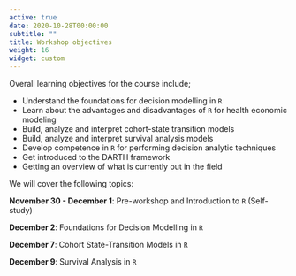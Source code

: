 ```yaml
---
active: true
date: 2020-10-28T00:00:00
subtitle: ""
title: Workshop objectives
weight: 16
widget: custom
---
```


Overall learning objectives for the course include;

- Understand the foundations for decision modelling in `R`
- Learn about the advantages and disadvantages of `R` for health economic modeling 
- Build, analyze and interpret cohort-state transition models
- Build, analyze and interpret survival analysis models
- Develop competence in `R` for performing decision analytic techniques
- Get introduced to the DARTH framework 
- Getting an overview of what is currently out in the field 

We will cover the following topics:

**November 30 - December 1**: Pre-workshop and Introduction to `R` (Self-study)

**December 2**: Foundations for Decision Modelling in `R`

**December 7**: Cohort State-Transition Models in `R` 

**December 9**: Survival Analysis in `R`


